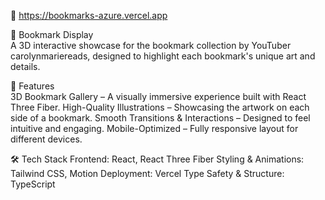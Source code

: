🔗 https://bookmarks-azure.vercel.app

📌 Bookmark Display  
A 3D interactive showcase for the bookmark collection by YouTuber carolynmariereads, designed to highlight each bookmark's unique art and details.

🌟 Features  
3D Bookmark Gallery – A visually immersive experience built with React Three Fiber.
High-Quality Illustrations – Showcasing the artwork on each side of a bookmark.
Smooth Transitions & Interactions – Designed to feel intuitive and engaging.
Mobile-Optimized – Fully responsive layout for different devices.

🛠️ Tech Stack
Frontend: React, React Three Fiber
Styling & Animations: Tailwind CSS, Motion
Deployment: Vercel
Type Safety & Structure: TypeScript
